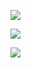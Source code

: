 ﻿![](https://lh6.googleusercontent.com/3BMcYwddfs23kbJaiH45ADfv2u1d3SWmPagFzjIr6G0AK7MJXJdeVFA9nadm60UbpZCCc0SvWs9AkfRUu4fFFX6bO_VgG80sHVpaGW5UVhOzNIVSFieFbVVvV7FOznYIGdv2obrU)

![](https://lh3.googleusercontent.com/_DvNBLUv0drmrcHdGGmhibxaJDKL6jJJuOW1FN2qLFE1yuHtgL85tsk13n21UWWLJTZZpsKHxB9GeNt3gSjt7S_xsZXFykvDOg94QMGJWmWKCfwC12ZMVLO8WUuvGCFi5XqkpVL5)

![](https://lh5.googleusercontent.com/eVYI-LOok1f_mqMFT5ABjPBQke5zsfsJ7BjR1C8ujDKqMmQtXr_4qNNf8XPujm3wNzoutO8tAH7M2grcCEQg5pUP-xDUNr8wS0ewMYuR1GjFBo1ZwSHcktyzirEDSTWiF8dow1bg)
